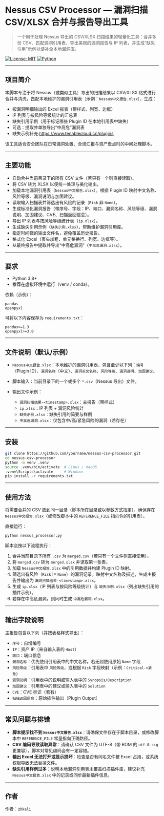 # Nessus CSV Processor — 漏洞扫描 CSV/XLSX 合并与报告导出工具

> 一个用于处理 Nessus 导出的 CSV/XLSX 扫描结果的轻量化工具：合并多份 CSV、匹配漏洞引用表、导出美观的漏洞报告与 IP 列表，并生成“缺失引用”示例以便补全本地漏洞库。

 [![License: MIT](https://img.shields.io/badge/License-MIT-green.svg)](LICENSE) [![Python](https://img.shields.io/badge/python-3.8%2B-blue.svg)](https://www.python.org)

---

## 项目简介

本脚本专注于将 Nessus（或类似工具）导出的扫描结果以 CSV/XLSX 格式进行合并与清洗，匹配本地维护的漏洞引用表（示例：`Nessus中文报告.xlsx`），生成：

* 按漏洞明细输出的 Excel 报表（带样式、列宽、边框）
* IP 列表与按风险等级统计的汇总表
* 缺失引用示例（用于标记哪些 Plugin ID 在本地引用表中缺失）
* 可选：提取并单独导出“中高危”漏洞表
* 缺失示例补充:https://www.tenablecloud.cn/plugins

该工具适合安全团队在日常漏洞处置、合规汇报与资产盘点时的中间处理脚本。

---

## 主要功能

* 自动合并当前目录下的所有 CSV 文件（若只有一个则直接读取）。
* 将 CSV 转为 XLSX 以便统一处理与美化输出。
* 加载本地漏洞引用表（`Nessus中文报告.xlsx`），根据 Plugin ID 映射中文名称、风险等级、漏洞说明与加固建议。
* 读取输入扫描表并筛选出有风险的记录（`Risk` 非 `None`）。
* 生成标准化漏洞报告（带序号、字段：IP、端口、漏洞名称、风险等级、漏洞说明、加固建议、CVE、扫描返回信息）。
* 导出 IP 列表与按风险等级统计表（`ip.xlsx`）。
* 生成缺失引用示例（`缺失示例.xlsx`），帮助维护漏洞引用库。
* 指定时间戳的输出文件名，避免覆盖历史报告。
* 格式化 Excel（表头加粗、单元格换行、列宽、边框等）。
* 从最终报告中提取并导出“中高危漏洞”（`中高危漏洞.xlsx`）。

---

## 要求

* Python 3.8+
* 推荐在虚拟环境中运行（venv / conda）。

依赖（示例）：

```
pandas
openpyxl
```

可将以下内容保存为 `requirements.txt`：

```
pandas>=1.3
openpyxl>=3.0
```

---

## 文件说明（默认/示例）

* `Nessus中文报告.xlsx`：本地维护的漏洞引用表，包含至少以下列：`编号`（Plugin ID）、`漏洞名称`（中文）、`漏洞英文名称`、`风险等级`、`漏洞说明`、`加固建议`。
* 脚本输入：当前目录下的一个或多个 `*.csv`（Nessus 导出）文件。
* 输出文件示例：

  * `漏洞扫描结果-<timestamp>.xlsx`：主报告（带样式）
  * `ip.xlsx`：IP 列表 + 漏洞风险统计
  * `缺失示例.xlsx`：缺失引用的简要与样例
  * `中高危漏洞.xlsx`：仅包含中/高/紧急风险的漏洞（若存在）

---

## 安装

```bash
git clone https://github.com/yourname/nessus-csv-processor.git
cd nessus-csv-processor
python -m venv .venv
source .venv/bin/activate  # Linux / macOS
.venv\Scripts\activate     # Windows
pip install -r requirements.txt
```

---

## 使用方法

将需要合并的 CSV 放到同一目录（脚本所在目录或以参数方式指定），确保存在 `Nessus中文报告.xlsx`（或修改脚本中的 `REFERENCE_FILE` 指向你的引用表）。

直接运行：

```bash
python nessus_processor.py
```

脚本会按以下流程执行：

1. 合并当前目录下所有 `.csv` 为 `merged.csv`（若只有一个文件则直接使用）。
2. 将 `merged.csv` 转为 `merged.xlsx` 并读取第一张表。
3. 加载 `Nessus中文报告.xlsx` 中的引用数据并构建 Plugin ID 映射。
4. 筛选出有风险（`Risk` != `None`）的漏洞记录，映射中文名称及描述，生成主报告并输出为 `漏洞扫描结果-<timestamp>.xlsx`。
5. 生成 `ip.xlsx`（IP 列表与按风险等级统计）与 `缺失示例.xlsx`（列出缺失引用的插件示例）。
6. 若存在中高危漏洞，则同时生成 `中高危漏洞.xlsx`。

---

## 输出字段说明

主报告包含以下列（并按表格样式导出）：

* `序号`：自增编号
* `IP`：资产 IP（来自输入表的 `Host`）
* `端口`：端口信息
* `漏洞名称`：优先使用引用表中的中文名称，若无则使用原始 `Name` 字段
* `风险等级`：引用表中 `风险等级`，或根据 `Risk` 字段映射（示例：`Critical->紧急`）
* `漏洞说明`：引用表中的说明或输入表中的 `Synopsis/Description`
* `加固建议`：引用表中的建议或输入表中的 `Solution`
* `CVE`：CVE 标识（若有）
* `扫描返回信息`：原始插件输出（Plugin Output）

---

## 常见问题与排错

* **脚本提示找不到 `Nessus中文报告.xlsx`**：请确保文件存在于脚本目录，或修改脚本中 `REFERENCE_FILE` 常量指向正确路径。
* **CSV 编码导致读取异常**：请确认 CSV 文件为 UTF-8（带 BOM 的 `utf-8-sig` 更兼容），脚本对常见编码会有一定容错。
* **输出 Excel 无法打开或显示损坏**：检查是否有同名文件被 Excel 占用，或系统权限导致无法替换文件。
* **缺失引用样例过多**：说明本地漏洞引用表未覆盖扫描插件库，建议补充 `Nessus中文报告.xlsx` 中的记录或同步最新插件信息。

---

## 作者

作者：`zhkali`
